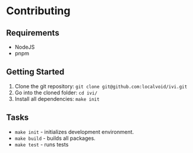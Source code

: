 # Contributing

## Requirements

- NodeJS
- pnpm

## Getting Started

1. Clone the git repository: `git clone git@github.com:localvoid/ivi.git`
2. Go into the cloned folder: `cd ivi/`
3. Install all dependencies: `make init`

## Tasks

- `make init` - initializes development environment.
- `make build` - builds all packages.
- `make test` - runs tests
